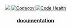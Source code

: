 <p align="center">
  <a href="https://travis-ci.org/aisapatino/sjfnw">
    <img src="https://travis-ci.org/aisapatino/sjfnw.svg?branch=master">
  </a>
  <a href="https://codecov.io/gh/aisapatino/sjfnw">
    <img src="https://codecov.io/gh/aisapatino/sjfnw/branch/master/graph/badge.svg" alt="Codecov" />
  </a>
  <a href="https://landscape.io/github/aisapatino/sjfnw/master">
    <img alt="Code Health" src="https://landscape.io/github/aisapatino/sjfnw/master/landscape.svg?style=flat"/>
  </a>
</p>

<h3 align="center">
  <a href="https://aisapatino.github.io/sjfnw">documentation</a>
</h3>
